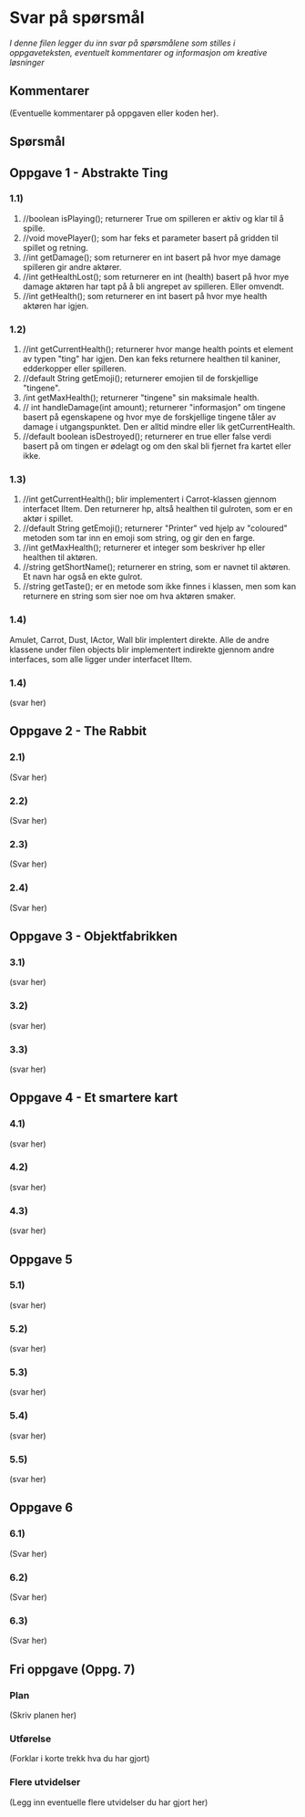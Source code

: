 # Svar på spørsmål

*I denne filen legger du inn svar på spørsmålene som stilles i oppgaveteksten, eventuelt kommentarer og informasjon om kreative løsninger*

## Kommentarer
(Eventuelle kommentarer på oppgaven eller koden her).

## Spørsmål

## Oppgave 1 - Abstrakte Ting

### 1.1) 

1. //boolean isPlaying(); returnerer True om spilleren er aktiv og klar til å spille. 
2. //void movePlayer(); som har feks et parameter basert på gridden til spillet og retning.  
3. //int getDamage(); som returnerer en int basert på hvor mye damage spilleren gir andre aktører.
4. //int getHealthLost(); som returnerer en int (health) basert på hvor mye damage aktøren har tapt på å bli angrepet av spilleren. Eller omvendt. 
5. //int getHealth(); som returnerer en int basert på hvor mye health aktøren har igjen.

### 1.2) 
1.  //int getCurrentHealth(); returnerer hvor mange health points et element av typen "ting" har igjen. Den kan feks returnere healthen til kaniner, edderkopper eller spilleren. 
2. //default String getEmoji(); returnerer emojien til de forskjellige "tingene". 
3. /int getMaxHealth(); returnerer "tingene" sin maksimale health.
4. // int handleDamage(int amount); returnerer "informasjon" om tingene basert på egenskapene og hvor mye de forskjellige tingene tåler av damage i utgangspunktet. Den er alltid mindre eller lik getCurrentHealth.
5. //default boolean isDestroyed(); returnerer en true eller false verdi basert på om tingen er ødelagt og om den skal bli fjernet fra kartet eller ikke. 


### 1.3)
1. //int getCurrentHealth(); blir implementert i Carrot-klassen gjennom interfacet IItem. Den returnerer hp, altså healthen til gulroten, som er en aktør i spillet. 
2. //default String getEmoji(); returnerer "Printer" ved hjelp av "coloured" metoden som tar inn en emoji som string, og gir den en farge. 
3. //int getMaxHealth(); returnerer et integer som beskriver hp eller healthen til aktøren. 
4. //string getShortName(); returnerer en string, som er navnet til aktøren. Et navn har også en ekte gulrot.  
5. //string getTaste(); er en metode som ikke finnes i klassen, men som kan returnere en string som sier noe om hva aktøren smaker.  

### 1.4)
Amulet, Carrot, Dust, IActor, Wall blir implentert direkte. Alle de andre klassene under filen objects blir implementert indirekte gjennom andre interfaces, som alle ligger under interfacet IItem. 

### 1.4)
(svar her)

## Oppgave 2 - The Rabbit

### 2.1)
(Svar her)

### 2.2)
(Svar her)

### 2.3)
(Svar her)

### 2.4)
(Svar her)

## Oppgave 3 - Objektfabrikken

### 3.1)
(svar her)

### 3.2)
(svar her)

### 3.3)
(svar her)

## Oppgave 4 - Et smartere kart

### 4.1)
(svar her)

### 4.2)
(svar her)

### 4.3)
(svar her)

## Oppgave 5

### 5.1)
(svar her)

### 5.2)
(svar her)

### 5.3)
(svar her)

### 5.4)
(svar her)

### 5.5)
(svar her)

## Oppgave 6

### 6.1)
(Svar her)

### 6.2)
(Svar her)

### 6.3)
(Svar her)

## Fri oppgave (Oppg. 7)

### Plan
(Skriv planen her)

### Utførelse
(Forklar i korte trekk hva du har gjort)

### Flere utvidelser
(Legg inn eventuelle flere utvidelser du har gjort her)
